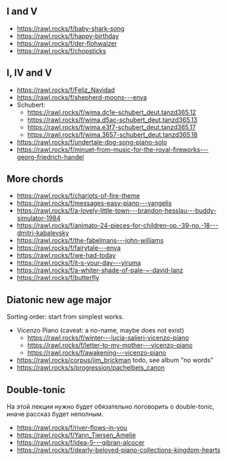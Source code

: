 
## I and V

- https://rawl.rocks/f/baby-shark-song
- https://rawl.rocks/f/happy-birthday
- https://rawl.rocks/f/der-flohwalzer
- https://rawl.rocks/f/chopsticks


## I, IV and V

- https://rawl.rocks/f/Feliz_Navidad
- https://rawl.rocks/f/shepherd-moons---enya
- Schubert:
  - https://rawl.rocks/f/wima.dc1e-schubert_deut.tanzd365.12
  - https://rawl.rocks/f/wima.d5ac-schubert_deut.tanzd365.13
  - https://rawl.rocks/f/wima.e3f7-schubert_deut.tanzd365.17
  - https://rawl.rocks/f/wima.3657-schubert_deut.tanzd365.18
- https://rawl.rocks/f/undertale-dog-song-piano-solo
- https://rawl.rocks/f/minuet-from-music-for-the-royal-fireworks---georg-friedrich-handel

## More chords

- https://rawl.rocks/f/chariots-of-fire-theme
- https://rawl.rocks/f/messages-easy-piano---vangelis
- https://rawl.rocks/f/a-lovely-little-town---brandon-hesslau---buddy-simulator-1984
- https://rawl.rocks/f/animato-24-pieces-for-children-op.-39-no.-18---dmitri-kabalevsky
- https://rawl.rocks/f/the-fabelmans---john-williams
- https://rawl.rocks/f/fairytale---enya
- https://rawl.rocks/f/we-had-today
- https://rawl.rocks/f/it-s-your-day---yiruma
- https://rawl.rocks/f/a-whiter-shade-of-pale-~-david-lanz
- https://rawl.rocks/f/butterfly

## Diatonic new age major

Sorting order: start from simplest works.

- Vicenzo Piano (caveat: a no-name, maybe does not exist)
  - https://rawl.rocks/f/winter---lucia-salieri-vicenzo-piano
  - https://rawl.rocks/f/letter-to-my-mother---vicenzo-piano
  - https://rawl.rocks/f/awakening---vicenzo-piano
- https://rawl.rocks/corpus/jim_brickman todo, see album "no words"
- https://rawl.rocks/s/progression/pachelbels_canon


## Double-tonic

На этой лекции нужно будет обязательно поговорить о double-tonic, иначе рассказ будет неполным.
- https://rawl.rocks/f/river-flows-in-you
- https://rawl.rocks/f/Yann_Tiersen_Amelie
- https://rawl.rocks/f/idea-5---gibran-alcocer
- https://rawl.rocks/f/dearly-beloved-piano-collections-kingdom-hearts
